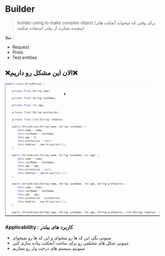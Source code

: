 # Builder

> builder using to make complex object (برای وقتی که میخواید آبجکت های پیچیده بسازید از بیلدر استفاده میکنید)

مثلا :
* Request 
* Proto 
* Test entities

<h2>❌الان این مشکل رو داریم❌</h2>

![](img.png)


### Applicability : کاربرد های بیلدر
* میتونی بگی این کد ها رو میخوای و این کد ها رو نمیخوای
* میتونی شکل های مختلفی رو برای ساخت آبجکتت پیاده سازی کنی
* میتونیم سیستم های درخت وار رو بسازیم
